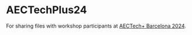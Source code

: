 # AECTechPlus24
For sharing files with workshop participants at [AECTech+ Barcelona 2024](https://www.aectech.us/aectech-barcelona).

